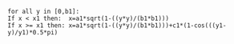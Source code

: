     for all y in [0,b1]:
    If x < x1 then:  x=a1*sqrt(1-((y*y)/(b1*b1)))
    If x >= x1 then: x=a1*sqrt(1-((y*y)/(b1*b1)))+c1*(1-cos(((y1-y)/y1)*0.5*pi)